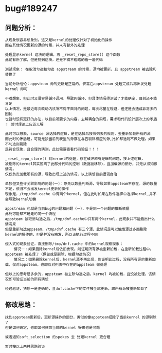 # bug#189247

## 问题分析：

    从现象很容易想象到，这又是kernel的处理仅针对了初始化的操作
    而在其他情况更新的源的时候，并未有额外的处理

    处理显示kernel 这块的逻辑，再 _reset_repo_store() 这个函数
    此前有所了解，但是找到这块，还是不得不粗略的看一遍代码

    测试现象： 在取消勾选和勾选 appstream 的时候，源均被更新，且 appstream 被去除和替换了

    当前分析结论：appsteam 源的更新是正常的，仅需在appstream 处理完成后再出发处理kernel 即可

    不难想象，但此时又很容易循环调用，导致死循环，但具体情况得测试了才能确定，目前还不能肯定
    以上情况，是最近每次改动内核所不得不面对的问题，每次尽量在规避，但还是会造成非常多的困扰
    也暂时没有更好的办法，以目前所要求的内容，去解耦合的实现，需求和代码设计层次上的矛盾
    ！ 暂时理论上应该无解

    此时可以想象，source 源选择的逻辑，是在选择后按照列表的规则，去重新加载所有的源
    而此时的矛盾是，可能是按当前列表里的源存在与否剔除相应的源,比如都选则不做处理，如果不勾选则剔除
    是符合现象，且合理的猜测，此处需要查看代码验证！！！

    _reset_repo_store() 对kernel的处理，存在破坏原有逻辑的问题，按上述逻辑，
    被剔除的kernel其实脱离了此部分代码的控制（数据被移除），且加载源的部分，并无从得知该情况，
    仅仅负责加载所有的源，导致出现上述的情况，以上猜想目前逻辑自洽

    单独但又些许关联影响的问题(一)：原先以数量判断源，导致如果appsteam不存在，源的数量不足，依旧不会出发kernel更新的操作
    现象是，/tmp/dnf.cache 中有两个kernel，但在此时如果在软件选择中选择kernel,并不会导致kernel切换

    appstream 也就是当前bug的问题和问题（一），不是同一个问题的推断依据
    此处可能都不是走的同一个流程
    appsteam 被取消勾选之后，/tmp/dnf.cache中只有两个kernel，此现象并不能看出什么情况来
    但是重新勾选appseam，/tmp/dnf.cache 有三个源，此情况是可以触发源过多而剔除kernel的操作的，但是并没有触发，所以该执行过程不同

    侵入式的现象验证，直接删除/tmp/dnf.cache 中的kernel观察现象：
        情况一：如果删除kernel后依旧出现，则证明所有源被重新加载，在重新加载过程中，appsteam 被处理了（保留或是删除，根据勾选情况）
        情况二：如果删除kernel后，kernel源不再出现，则证明此过程，没有所有源的重新加载，仅对appsteam，也即仅对列表中存在的appsteam 做处理

    但以上的思考是多余的，appsteam 被去除勾选之后，kernel 均被加载，且没被处理，该情况即可验证当前的所有猜想

    经过验证，猜想一是正确的，且dnf.cache下的文件被全部更新，即所有源被重新加载了
    
## 修改思路：

    找到appsteam更新后，更新源操作的部分，类似的像appsteam把除了当前kernel 的源剔除了
    但是如何确定，也即如何获取当前的kernel 好像也是问题

    或者通知soft_selection 的spokes 去 处理kernel 更合理

    暂时按以上两种思路验证

